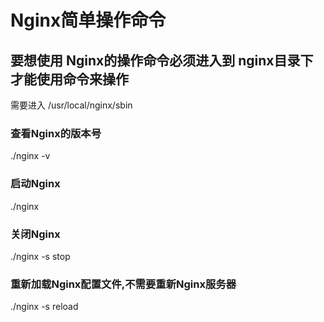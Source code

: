# Nginx简单操作命令

## 要想使用 Nginx的操作命令必须进入到 nginx目录下才能使用命令来操作

需要进入  /usr/local/nginx/sbin

### 查看Nginx的版本号

./nginx -v

### 启动Nginx

./nginx

### 关闭Nginx

./nginx -s stop

### 重新加载Nginx配置文件,不需要重新Nginx服务器

./nginx -s reload